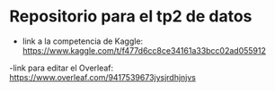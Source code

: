 # Repositorio para el tp2 de datos

- link a la competencia de Kaggle:
https://www.kaggle.com/t/f477d6cc8ce34161a33bcc02ad055912

-link para editar el Overleaf: https://www.overleaf.com/9417539673jysjrdhjnjvs
